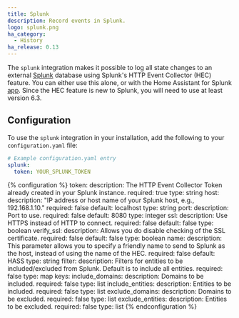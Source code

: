 ```yaml
---
title: Splunk
description: Record events in Splunk.
logo: splunk.png
ha_category:
  - History
ha_release: 0.13
---
```


The `splunk` integration makes it possible to log all state changes to an external [Splunk](https://splunk.com/) database using Splunk's HTTP Event Collector (HEC) feature. You can either use this alone, or with the Home Assistant for Splunk [app](https://github.com/miniconfig/splunk-homeassistant). Since the HEC feature is new to Splunk, you will need to use at least version 6.3.

## Configuration

To use the `splunk` integration in your installation, add the following to your `configuration.yaml` file:

```yaml
# Example configuration.yaml entry
splunk:
  token: YOUR_SPLUNK_TOKEN
```

{% configuration %}
token:
  description: The HTTP Event Collector Token already created in your Splunk instance.
  required: true
  type: string
host:
  description: "IP address or host name of your Splunk host, e.g., 192.168.1.10."
  required: false
  default: localhost
  type: string
port:
  description: Port to use.
  required: false
  default: 8080
  type: integer
ssl:
  description: Use HTTPS instead of HTTP to connect.
  required: false
  default: false
  type: boolean
verify_ssl:
  description: Allows you do disable checking of the SSL certificate.
  required: false
  default: false
  type: boolean
name:
  description: This parameter allows you to specify a friendly name to send to Splunk as the host, instead of using the name of the HEC.
  required: false
  default: HASS
  type: string
filter:
  description: Filters for entities to be included/excluded from Splunk. Default is to include all entities.
  required: false
  type: map
  keys:
    include_domains:
      description: Domains to be included.
      required: false
      type: list
    include_entities:
      description: Entities to be included.
      required: false
      type: list
    exclude_domains:
      description: Domains to be excluded.
      required: false
      type: list
    exclude_entities:
      description: Entities to be excluded.
      required: false
      type: list
{% endconfiguration %}
